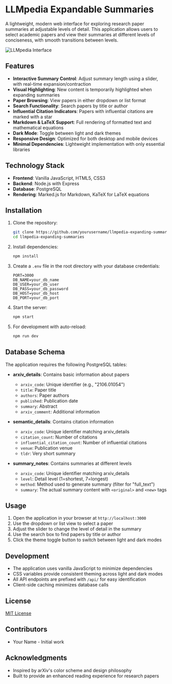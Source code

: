 # LLMpedia Expandable Summaries

A lightweight, modern web interface for exploring research paper summaries at adjustable levels of detail. This application allows users to select academic papers and view their summaries at different levels of conciseness, with smooth transitions between levels.

![LLMpedia Interface](https://i.imgur.com/placeholder.png) <!-- Replace with actual screenshot when available -->

## Features

- **Interactive Summary Control**: Adjust summary length using a slider, with real-time expansion/contraction
- **Visual Highlighting**: New content is temporarily highlighted when expanding summaries
- **Paper Browsing**: View papers in either dropdown or list format
- **Search Functionality**: Search papers by title or author
- **Influential Citation Indicators**: Papers with influential citations are marked with a star
- **Markdown & LaTeX Support**: Full rendering of formatted text and mathematical equations
- **Dark Mode**: Toggle between light and dark themes
- **Responsive Design**: Optimized for both desktop and mobile devices
- **Minimal Dependencies**: Lightweight implementation with only essential libraries

## Technology Stack

- **Frontend**: Vanilla JavaScript, HTML5, CSS3
- **Backend**: Node.js with Express
- **Database**: PostgreSQL
- **Rendering**: Marked.js for Markdown, KaTeX for LaTeX equations

## Installation

1. Clone the repository:
   ```bash
   git clone https://github.com/yourusername/llmpedia-expanding-summaries.git
   cd llmpedia-expanding-summaries
   ```

2. Install dependencies:
   ```bash
   npm install
   ```

3. Create a `.env` file in the root directory with your database credentials:
   ```
   PORT=3000
   DB_NAME=your_db_name
   DB_USER=your_db_user
   DB_PASS=your_db_password
   DB_HOST=your_db_host
   DB_PORT=your_db_port
   ```

4. Start the server:
   ```bash
   npm start
   ```

5. For development with auto-reload:
   ```bash
   npm run dev
   ```

## Database Schema

The application requires the following PostgreSQL tables:

- **arxiv_details**: Contains basic information about papers
  - `arxiv_code`: Unique identifier (e.g., "2106.01054")
  - `title`: Paper title
  - `authors`: Paper authors
  - `published`: Publication date
  - `summary`: Abstract
  - `arxiv_comment`: Additional information

- **semantic_details**: Contains citation information
  - `arxiv_code`: Unique identifier matching arxiv_details
  - `citation_count`: Number of citations
  - `influential_citation_count`: Number of influential citations
  - `venue`: Publication venue
  - `tldr`: Very short summary

- **summary_notes**: Contains summaries at different levels
  - `arxiv_code`: Unique identifier matching arxiv_details
  - `level`: Detail level (1=shortest, 7=longest)
  - `method`: Method used to generate summary (filter for "full_text")
  - `summary`: The actual summary content with `<original>` and `<new>` tags

## Usage

1. Open the application in your browser at `http://localhost:3000`
2. Use the dropdown or list view to select a paper
3. Adjust the slider to change the level of detail in the summary
4. Use the search box to find papers by title or author
5. Click the theme toggle button to switch between light and dark modes

## Development

- The application uses vanilla JavaScript to minimize dependencies
- CSS variables provide consistent theming across light and dark modes
- All API endpoints are prefixed with `/api/` for easy identification
- Client-side caching minimizes database calls

## License

[MIT License](LICENSE)

## Contributors

- Your Name - Initial work

## Acknowledgments

- Inspired by arXiv's color scheme and design philosophy
- Built to provide an enhanced reading experience for research papers